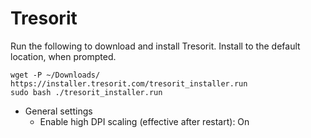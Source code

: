 # Tresorit

Run the following to download and install Tresorit. Install to the default location, when prompted.

```
wget -P ~/Downloads/ https://installer.tresorit.com/tresorit_installer.run
sudo bash ./tresorit_installer.run
```

- General settings
	- Enable high DPI scaling (effective after restart): On
